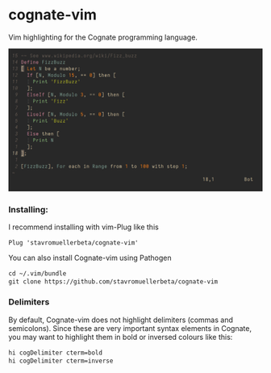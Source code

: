 # cognate-vim
Vim highlighting for the Cognate programming language.

![Cognate highlighting with the Molokai theme](screenshot.png?raw=true)

### Installing:
I recommend installing with vim-Plug like this
```
Plug 'stavromuellerbeta/cognate-vim'
```
You can also install Cognate-vim using Pathogen
```
cd ~/.vim/bundle
git clone https://github.com/stavromuellerbeta/cognate-vim
```
### Delimiters
By default, Cognate-vim does not highlight delimiters (commas and semicolons). Since these are very important syntax elements in Cognate, you may want to highlight them in bold or inversed colours like this:
```
hi cogDelimiter cterm=bold
hi cogDelimiter cterm=inverse
